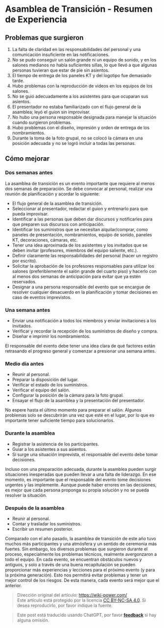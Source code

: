# Asamblea de Transición - Resumen de Experiencia

## Problemas que surgieron

1. La falta de claridad en las responsabilidades del personal y una comunicación insuficiente en las notificaciones.
2. No se pudo conseguir un salón grande ni un equipo de sonido, y en los salones medianos no había suficientes sillas, lo que llevó a que algunas personas tuvieran que estar de pie sin asientos.
3. El tiempo de entrega de los paneles KT y del logotipo fue demasiado tarde.
4. Hubo problemas con la reproducción de videos en los equipos de los salones.
5. No se guió adecuadamente a los asistentes para que ocuparan sus asientos.
6. El presentador no estaba familiarizado con el flujo general de la asamblea; leyó el guion sin improvisar.
7. No hubo una persona responsable designada para manejar la situación cuando surgieron problemas.
8. Hubo problemas con el diseño, impresión y orden de entrega de los nombramientos.
9. Durante la toma de la foto grupal, no se colocó la cámara en una posición adecuada y no se logró incluir a todas las personas.

## Cómo mejorar

### Dos semanas antes

La asamblea de transición es un evento importante que requiere al menos dos semanas de preparación. Se debe convocar al personal, realizar una reunión de planificación y acordar lo siguiente:

- El flujo general de la asamblea de transición.
- Seleccionar al presentador, redactar el guion y entrenarlo para que pueda improvisar.
- Identificar a las personas que deben dar discursos y notificarles para que preparen sus discursos con anticipación.
- Identificar los suministros que se necesitan alquilar/comprar, como paneles de presentación, nombramientos, equipo de sonido, paneles KT, decoraciones, cámaras, etc.
- Tener una idea aproximada de los asistentes y los invitados que se deben invitar (profesores, miembros del equipo saliente, etc.).
- Definir claramente las responsabilidades del personal (hacer un registro por escrito).
- Solicitar la aprobación de los profesores responsables para utilizar los salones (preferiblemente el salón grande del cuarto piso) y hacerlo con al menos dos semanas de anticipación para evitar que ya estén reservados.
- Designar a una persona responsable del evento que se encargue de resolver cualquier desacuerdo en la planificación y tomar decisiones en caso de eventos imprevistos.

### Una semana antes

- Enviar una notificación a todos los miembros y enviar invitaciones a los invitados.
- Verificar y recordar la recepción de los suministros de diseño y compra.
- Diseñar e imprimir los nombramientos.

El responsable del evento debe tener una idea clara de qué factores están retrasando el progreso general y comenzar a presionar una semana antes.

### Medio día antes

- Reunir al personal.
- Preparar la disposición del lugar.
- Verificar el estado de los suministros.
- Verificar el equipo del salón.
- Configurar la posición de la cámara para la foto grupal.
- Ensayar el flujo de la asamblea y la presentación del presentador.

No espere hasta el último momento para preparar el salón. Algunos problemas solo se descubrirán una vez que esté en el lugar, por lo que es importante tener suficiente tiempo para solucionarlos.

### Durante la asamblea

- Registrar la asistencia de los participantes.
- Guiar a los asistentes a sus asientos.
- Si surge una situación imprevista, el responsable del evento debe tomar decisiones.

Incluso con una preparación adecuada, durante la asamblea pueden surgir situaciones inesperadas que pueden llevar a una falta de liderazgo. En ese momento, es importante que el responsable del evento tome decisiones urgentes y las implemente. Aunque puede haber errores en las decisiones, es mejor que cada persona proponga su propia solución y no se pueda resolver la situación.

### Después de la asamblea

- Reunir al personal.
- Contar y trasladar los suministros.
- Escribir un resumen posterior.

Comparado con el año pasado, la asamblea de transición de este año tuvo muchos más participantes y una atmósfera y un sentido de ceremonia más fuertes. Sin embargo, los diversos problemas que surgieron durante el proceso, especialmente los problemas técnicos, realmente avergonzaron a todo el equipo. En cada evento, se encuentran obstáculos nuevos y antiguos, y solo a través de una buena recapitulación se pueden proporcionar más experiencias y lecciones para el próximo evento (y para la próxima generación). Esto nos permitirá evitar problemas y tener un mejor control de los riesgos. De esta manera, cada evento será mejor que el anterior.

> Dirección original del artículo: <https://wiki-power.com/>  
> Este artículo está protegido por la licencia [CC BY-NC-SA 4.0](https://creativecommons.org/licenses/by/4.0/deed.zh). Si desea reproducirlo, por favor indique la fuente.

> Este post está traducido usando ChatGPT, por favor [**feedback**](https://github.com/linyuxuanlin/Wiki_MkDocs/issues/new) si hay alguna omisión.
